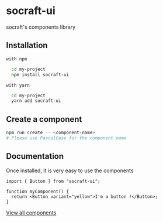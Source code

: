 # socraft-ui

socraft's components library

## Installation

`with npm`

```bash
  cd my-project
  npm install socraft-ui
```

`with yarn`

```bash
  cd my-project
  yarn add socraft-ui
```

## Create a component

```bash
npm run create -- <component-name>
# Please use PascalCase for the component name
```

## Documentation

Once installed, it is very easy to use the components

```tsx
import { Button } from "socraft-ui";

function myComponent() {
  return <Button variant="yellow">I'm a button !</Button>;
}
```

[View all components](https://socraft-public.github.io/socraft-ui/)
